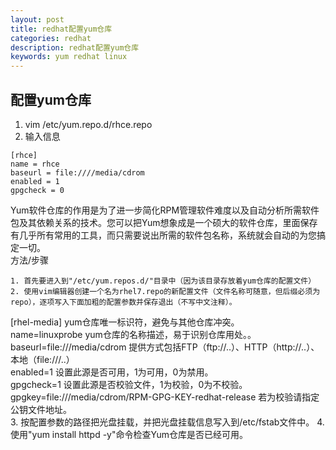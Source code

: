 ```yaml
---
layout: post
title: redhat配置yum仓库
categories: redhat
description: redhat配置yum仓库
keywords: yum redhat linux
---
```



## 配置yum仓库

 1. vim /etc/yum.repo.d/rhce.repo
 2. 输入信息
 ```
 [rhce]
 name = rhce
 baseurl = file:////media/cdrom
 enabled = 1
 gpgcheck = 0
 ```
 Yum软件仓库的作用是为了进一步简化RPM管理软件难度以及自动分析所需软件包及其依赖关系的技术。您可以把Yum想象成是一个硕大的软件仓库，里面保存有几乎所有常用的工具，而只需要说出所需的软件包名称，系统就会自动的为您搞定一切。  
方法/步骤

    1. 首先要进入到"/etc/yum.repos.d/"目录中（因为该目录存放着yum仓库的配置文件）
    2. 使用vim编辑器创建一个名为rhel7.repo的新配置文件（文件名称可随意，但后缀必须为repo），逐项写入下面加粗的配置参数并保存退出（不写中文注释）。  
[rhel-media] yum仓库唯一标识符，避免与其他仓库冲突。    
name=linuxprobe yum仓库的名称描述，易于识别仓库用处。。    
baseurl=file:///media/cdrom 提供方式包括FTP（ftp://..）、HTTP（http://..）、本地（file:///..）  
enabled=1 设置此源是否可用，1为可用，0为禁用。  
gpgcheck=1 设置此源是否校验文件，1为校验，0为不校验。  
gpgkey=file:///media/cdrom/RPM-GPG-KEY-redhat-release 若为校验请指定公钥文件地址。  
    3. 按配置参数的路径把光盘挂载，并把光盘挂载信息写入到/etc/fstab文件中。
    4. 使用"yum install httpd -y"命令检查Yum仓库是否已经可用。

